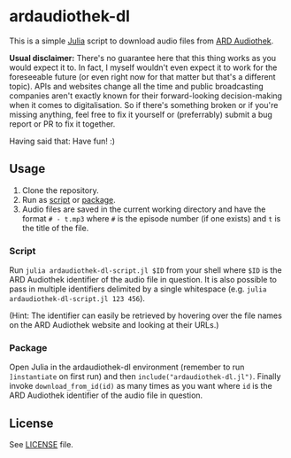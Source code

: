 # ardaudiothek-dl

This is a simple [Julia](julialang.org) script to download audio files from [ARD Audiothek](https://www.ardaudiothek.de/).

**Usual disclaimer:**
There's no guarantee here that this thing works as you would expect it to.
In fact, I myself wouldn't even expect it to work for the foreseeable future (or even right now for that matter but that's a different topic).
APIs and websites change all the time and public broadcasting companies aren't exactly known for their forward-looking decision-making when it comes to digitalisation.
So if there's something broken or if you're missing anything, feel free to fix it yourself or (preferrably) submit a bug report or PR to fix it together.

Having said that: Have fun! :)

## Usage

1. Clone the repository.
2. Run as [script](#script) or [package](#package).
3. Audio files are saved in the current working directory and have the format `# - t.mp3` where `#` is the episode number (if one exists) and `t` is the title of the file.

### Script

Run `julia ardaudiothek-dl-script.jl $ID` from your shell where `$ID` is the ARD Audiothek identifier of the audio file in question.
It is also possible to pass in multiple identifiers delimited by a single whitespace (e.g. `julia ardaudiothek-dl-script.jl 123 456`).

(Hint: The identifier can easily be retrieved by hovering over the file names on the ARD Audiothek website and looking at their URLs.)

### Package

Open Julia in the ardaudiothek-dl environment (remember to run `]instantiate` on first run) and then `include("ardaudiothek-dl.jl")`.
Finally invoke `download_from_id(id)` as many times as you want where `id` is the ARD Audiothek identifier of the audio file in question.

## License

See [LICENSE](LICENSE) file.
